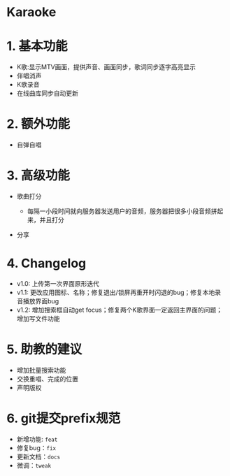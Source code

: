 # Karaoke

# 1. 基本功能

- K歌:显示MTV画面，提供声音、画面同步，歌词同步逐字高亮显示
- 伴唱消声
- K歌录音
- 在线曲库同步自动更新

# 2. 额外功能

- 自弹自唱

# 3. 高级功能

- 歌曲打分
  - 每隔一小段时间就向服务器发送用户的音频，服务器把很多小段音频拼起来，并且打分

- 分享

# 4. Changelog

- v1.0: 上传第一次界面原形迭代
- v1.1: 更改应用图标、名称；修复退出/锁屏再重开时闪退的bug；修复本地录音播放界面bug
- v1.2: 增加搜索框自动get focus；修复两个K歌界面一定返回主界面的问题；增加写文件功能

# 5. 助教的建议

- 增加批量搜索功能
- 交换重唱、完成的位置
- 声明版权

# 6. git提交prefix规范

- 新增功能: `feat`
- 修复bug：`fix`
- 更新文档：`docs`
- 微调：`tweak`
